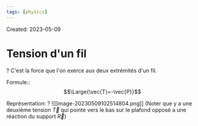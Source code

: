 ```yaml
---
tags: [physics] 
---
```

Created: 2023-05-09

# Tension d'un fil
?
C'est la force que l'on exerce aux deux extrémités d'un fil.
<!--SR:!2023-12-20,90,170-->

Formule::$$\Large{\vec{T}=-\vec{P}}$$
<!--SR:!2024-05-22,172,230-->

Représentation:
?
![[image-20230509102514804.png]]
(Noter que y a une deuxième tension  $\vec{T}$ qui pointe vers le bas sur le plafond opposé a une réaction du support $\vec{R}$)
<!--SR:!2024-02-12,173,250-->
